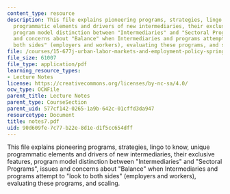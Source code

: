 ```yaml
---
content_type: resource
description: This file explains pioneering programs, strategies, lingo to know, unique
  programmatic elements and drivers of new intermediaries, their exclusive features,
  program model distinction between "Intermediaries" and "Sectoral Programs", issues
  and concerns about "Balance" when Intermediaries and programs attempt to "look to
  both sides" (employers and workers), evaluating these programs, and scaling.
file: /courses/15-677j-urban-labor-markets-and-employment-policy-spring-2005/90d609fe7c77b22e8d1ed1f5cc654dff_notes7.pdf
file_size: 61007
file_type: application/pdf
learning_resource_types:
- Lecture Notes
license: https://creativecommons.org/licenses/by-nc-sa/4.0/
ocw_type: OCWFile
parent_title: Lecture Notes
parent_type: CourseSection
parent_uid: 577cf142-0265-1a9b-642c-01cffd3da947
resourcetype: Document
title: notes7.pdf
uid: 90d609fe-7c77-b22e-8d1e-d1f5cc654dff
---
```

This file explains pioneering programs, strategies, lingo to know, unique programmatic elements and drivers of new intermediaries, their exclusive features, program model distinction between "Intermediaries" and "Sectoral Programs", issues and concerns about "Balance" when Intermediaries and programs attempt to "look to both sides" (employers and workers), evaluating these programs, and scaling.